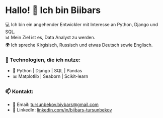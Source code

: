 # Hallo! 👋 Ich bin Biibars  

💻 Ich bin ein angehender Entwickler mit Interesse an Python, Django und SQL.  
📊 Mein Ziel ist es, Data Analyst zu werden.  
🌍 Ich spreche Kirgisisch, Russisch und etwas Deutsch sowie Englisch.  

### 🔧 Technologien, die ich nutze:
- 🐍 Python | Django | SQL | Pandas
- 📊 Matplotlib | Seaborn | Scikit-learn

### 📫 Kontakt:
- 📩 Email: tursunbekov.biybars@gmail.com
- 💼 LinkedIn: [linkedin.com/in/biibars-tursunbekov](https://linkedin.com/in/biibars-tursunbekov)

